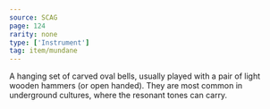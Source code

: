 ```yaml
---
source: SCAG
page: 124
rarity: none
type: ['Instrument']
tag: item/mundane
---
```


A hanging set of carved oval bells, usually played with a pair of light wooden hammers (or open handed). They are most common in underground cultures, where the resonant tones can carry.

